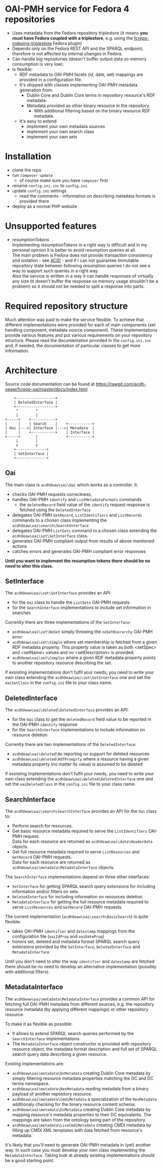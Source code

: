 # OAI-PMH service for Fedora 4 repositories

* Uses metadata from the Fedora repository triplestore
  (it means **you must have Fedora coupled with a triplestore**, e.g. using the [fcrepo-indexing-triplestore](https://github.com/fcrepo4-exts/fcrepo-camel-toolbox/tree/master/fcrepo-indexing-triplestore) Fedora plugin)
* Depends only on the Fedora REST API and the SPARQL endpoint, therefore is not affected by internal changes in Fedora.
* Can handle big repositories (doesn't buffer output data so memory consumption is very low).
* Is flexible:
    * RDF metadata to OAI-PMH facets (id, date, set) mappings are provided in a configuration file.
    * It's shipped with classes implementing OAI-PMH metadata generation from:
        * Dublin Core and Dublin Core terms in repository resource's RDF metadata.
        * Metadata provided as other binary resource in the repository.
            * With additional filtering based on the binary resource RDF metadata.
    * It's easy to extend
        * implement your own metadata sources
        * implement your own search class
        * implement your own sets

# Installation

* clone the repo
* run `composer update`
    * of course make sure you have `composer` first
* rename `config.ini.inc` to `config.ini`
* update `config.ini` settings
    * read the comments - information on describing metadata formats is provided there
* deploy as a normal PHP website

# Unsupported features

* *resumptionTokens*  
  Implementing *resumptionTokens* in a right way is difficult and in my personal opinion it is better to avoid resumption queries at all.   
  The main problem is Fedora does not provide transaction consistency and isolation - see [ACID](https://en.wikipedia.org/wiki/ACID) - and if I can not guarantee immutable repository state between following resumption queries I do not see a way to support such queries in a right way.  
  Also the service is written in a way it can handle responses of virtually any size (it doesn't buffer the response so memory usage shouldn't be a problem) so it should not be needed to split a response into parts.

# Required repository structure

Much attention was paid to make the service flexible.
To achieve that different implementations were provided for each of main components (set handling component, metadata source component).
These implementations provide various features and put various requirements on your repository structure.
Please read the documentation provided in the `config.ini.inc` and, if needed, the documentation of particular classes to get more information.

# Architecture

Source code documentation can be found at https://rawgit.com/acdh-oeaw/fcrepo-oai/master/docs/index.html

```
    +------------------+
    | DeletedInterface |
    +------------------+
     ^        ^
     |        |
+-----+    +-----------+
|     |    | Search    |    +-----------+
| Oai |--->| Interface |--->| Metadata  |
|     |    +-----------+    | Interface |
+-----+       |             +-----------+
     |        |
     v        v
    +--------------+  
    | SetInterface |
    +--------------+
```

## Oai

The main class is `acdhOeaw\oai\Oai` which works as a controller. It:

* checks OAI-PMH requests correctness, 
* handles OAI-PMH `identify` and `ListMetadataFormats` commands
    * the `deletedRecord` field value of the `identify` request response is
      fetched using the `DeletedInterface`
* delegates OAI-PMH `GetRecord`, `ListIdentifiers` and `ListRecords` commands 
  to a chosen class implementing the `acdhOeaw\oai\search\SearchInterface`
* delegates OAI-PMH `ListSets` command to a chosen class extending the
  `acdhOeaw\oai\set\SetInterface` class.
* generates OAI-PMH compliant output from results of above mentioned actions
* catches errors and generates OAI-PMH compliant error responses

**Until you want to implement the resumption tokens there should be no need to 
alter this class.**

## SetInterface

The `acdhOeaw\oai\set\SetInterface` provides an API:

* for the `Oai` class to handle the `ListSets` OAI-PMH requests
* for the `SearchInterface` implementations to include set information in searches

Currenlty there are three implementations of the `SetInterface`:

* `acdhOeaw\oai\set\NoSet` simply throwing the `noSetHierarchy` OAI-PMH error
* `acdhOeaw\oai\set\Simple` where set membership is fetched from a given RDF
  metadata property. This property value is taken as both &lt;setSpec&gt; and
  &lt;setName&gt; values and no &lt;setDescription&gt; is provided.
* `acdhOeaw\oai\set\Comples` where a given RDF metadata property points to
  another repository resource describing the set.

If exsisting implementations don't fulfil your needs, you need to write your own
class extending the `acdhOeaw\oai\set\SetInterface` one and set the `oaiSetClass`
in the `config.ini` file to your class name.

## DeletedInterface

The `acdhOeaw\oai\deleted\DeletedInterface` provides an API:

* for the `Oai` class to get the `deletedRecord` field value to be reported
  in the OAI-PMH `identify` response
* for the `SearchInterface` implementations to include information on resource
  deletion

Currenlty there are two implementations of the `DeletedInterface`:

* `acdhOeaw\oai\deleted\No` reporting no support for deleted resources
* `acdhOeaw\oai\deleted\RdfProeprty` where a resource having a given metadata 
  property (no matter its value) is assumed to be deleted

If exsisting implementations don't fulfil your needs, you need to write your own
class extending the `acdhOeaw\oai\deleted\DeletedInterface` one and set the 
`oaiDeletedClass` in the `config.ini` file to your class name.

## SearchInterface

The `acdhOeaw\oai\search\SearchInterface` provides an API for the `Oai` class to:

* Perform search for resources.
* Get basic resource metadata required to serve the `ListIdentifiers` OAI-PMH request.  
  Data for each resource are returned as `acdhOeaw\oai\data\Headerdata` objects.
* Get full resource metadata required to serve `ListResources` and `GetRecord` OAI-PMH requests.  
  Data for each resource are returned as `acdhOeaw\oai\metadata\MetadataInterface` objects.

The `SearchInterface` implementations depend on three other interfaces:

* `SetInterface` for getting SPARQL search query extensions for including
  information and/or filters on sets.
* `DeletedInterface` for including information on resources deletion.
* `MetadataInterface` for getting the full resource metadata required to serve 
  `ListResources` and `GetRecord` OAI-PMH requests.  

The current implementation (`acdhOeaw\oai\search\BasicSearch`) is quite flexible:

* takes OAI-PMH `identifier` and `datestamp` mappings from the configuration file
  (`oaiIdProp` and `oaiDateProp`)
* honors set, deleted and metadata format SPARQL search query extensions 
  provided by the `SetInterface`, `DeletedInterface` and `MetadataInterface`

Until you don't need to alter the way `identifier` and `datestamp` are fetched
there should be no need to develop an alternative implementation (possibly with
additional filters).

## MetadataInterface

The `acdhOeaw\oai\metadata\MetadataInterface` provides a common API for fetching
full OAI-PMH metadata from different sources, e.g. the repository resource
metadata (by applying different mappings) or other repository resource.

To make it as flexible as possible:

* It allows to extend SPARQL search queries performed by the `SearchInterface`
  implementations.
* The `MetadataInterface` object constructor is provided with repository
  resource object, the metadata format description and full set of SPARQL search
  query data describing a given resource.

Existing implementations are:

* `acdhOeaw\oai\metadata\DcMetadata` creating Dublin Core metadata by simply
  filtering resource metadata properties matching the DC and DC terms namespace.
* `acdhOeaw\oai\metadata\ResMetadata` reading metadata from a binary payload
  of another repository resource.
* `acdhOeaw\oai\metadata\CmdiMetadata` a specialization of the `ResMetadata`
  additionaly checking for the binary resource content schema.
* `acdhOeaw\oai\metadata\DcMetadata` creating Dublin Core metadata by mapping
  resource's metadata properties to their DC equivalents. The mappings are taken
  from the ontology being part of the repository.
* `acdhOeaw\oai\metadata\LiveCmdiMetadata` creating CMDI metadata by filling up
  CMDI XML templates with data fetched from resource's metadata.

It's likely that you'll need to generate OAI-PMH metadata in (yet) another way.
In such case you must develop your own class implementing the `MetadataInterface`.
Taking look at already existing implementations should be a good starting point.
